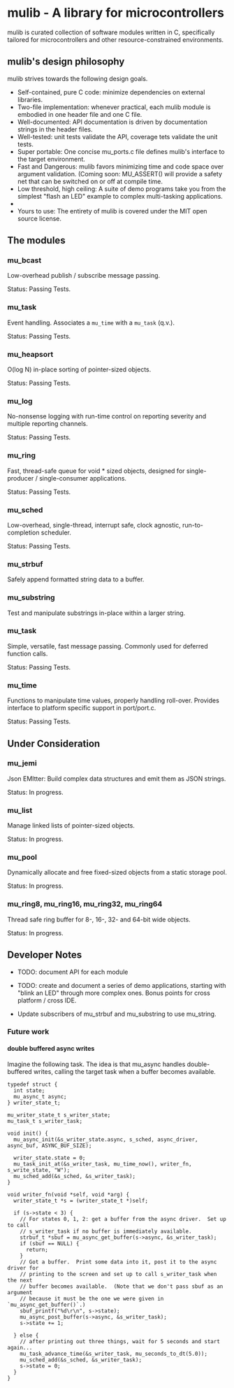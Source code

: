 # mulib - A library for microcontrollers

mulib is curated collection of software modules written in C, specifically
tailored for microcontrollers and other resource-constrained environments.

## mulib's design philosophy

mulib strives towards the following design goals.

* Self-contained, pure C code: minimize dependencies on external libraries.
* Two-file implementation: whenever practical, each mulib module is embodied in
  one header file and one C file.
* Well-documented: API documentation is driven by documentation strings in the
  header files.
* Well-tested: unit tests validate the API, coverage tets validate the unit
  tests.
* Super portable: One concise mu_ports.c file defines mulib's interface to the
  target environment.
* Fast and Dangerous: mulib favors minimizing time and code space over argument
  validation.  (Coming soon: MU_ASSERT() will provide a safety net that can be
  switched on or off at compile time.
* Low threshold, high ceiling: A suite of demo programs take you from the
  simplest "flash an LED" example to complex multi-tasking applications.
*
* Yours to use: The entirety of mulib is covered under the MIT open source
  license.

## The modules

### mu_bcast

Low-overhead publish / subscribe message passing.

Status: Passing Tests.

### mu_task

Event handling.  Associates a `mu_time` with a `mu_task` (q.v.).

Status: Passing Tests.

### mu_heapsort

O(log N) in-place sorting of pointer-sized objects.

Status: Passing Tests.

### mu_log

No-nonsense logging with run-time control on reporting severity and multiple
reporting channels.

Status: Passing Tests.

### mu_ring

Fast, thread-safe queue for void * sized objects, designed for single-producer /
single-consumer applications.

Status: Passing Tests.

### mu_sched

Low-overhead, single-thread, interrupt safe, clock agnostic, run-to-completion
scheduler.

Status: Passing Tests.

### mu_strbuf

Safely append formatted string data to a buffer.

### mu_substring

Test and manipulate substrings in-place within a larger string.

### mu_task

Simple, versatile, fast message passing.  Commonly used for deferred function
calls.

Status: Passing Tests.

### mu_time

Functions to manipulate time values, properly handling roll-over.  Provides
interface to platform specific support in port/port.c.

Status: Passing Tests.

## Under Consideration

### mu_jemi

Json EMItter: Build complex data structures and emit them as JSON strings.

Status: In progress.

### mu_list

Manage linked lists of pointer-sized objects.

Status: In progress.

### mu_pool

Dynamically allocate and free fixed-sized objects from a static storage pool.

Status: In progress.

### mu_ring8, mu_ring16, mu_ring32, mu_ring64

Thread safe ring buffer for 8-, 16-, 32- and 64-bit wide objects.

Status: In progress.

## Developer Notes

* TODO: document API for each module

* TODO: create and document a series of demo applications, starting with "blink
an LED" through more complex ones.  Bonus points for cross platform / cross IDE.

* Update subscribers of mu_strbuf and mu_substring to use mu_string.

### Future work

#### double buffered async writes

Imagine the following task.  The idea is that mu_async handles double-buffered
writes, calling the target task when a buffer becomes available.

```
typedef struct {
  int state;
  mu_async_t async;
} writer_state_t;

mu_writer_state_t s_writer_state;
mu_task_t s_writer_task;

void init() {
  mu_async_init(&s_writer_state.async, s_sched, async_driver, async_buf, ASYNC_BUF_SIZE);

  writer_state.state = 0;
  mu_task_init_at(&s_writer_task, mu_time_now(), writer_fn, s_write_state, "W");
  mu_sched_add(&s_sched, &s_writer_task);
}

void writer_fn(void *self, void *arg) {
  writer_state_t *s = (writer_state_t *)self;

  if (s->state < 3) {
    // For states 0, 1, 2: get a buffer from the async driver.  Set up to call
    // s_writer_task if no buffer is immediately available.
    strbuf_t *sbuf = mu_async_get_buffer(s->async, &s_writer_task);
    if (sbuf == NULL) {
      return;
    }
    // Got a buffer.  Print some data into it, post it to the async driver for
    // printing to the screen and set up to call s_writer_task when the next
    // buffer becomes available.  (Note that we don't pass sbuf as an argument
    // because it must be the one we were given in `mu_async_get_buffer()`.)
    sbuf_printf("%d\r\n", s->state);
    mu_async_post_buffer(s->async, &s_writer_task);
    s->state += 1;

  } else {
    // after printing out three things, wait for 5 seconds and start again...
    mu_task_advance_time(&s_writer_task, mu_seconds_to_dt(5.0));
    mu_sched_add(&s_sched, &s_writer_task);
    s->state = 0;
  }
}

```
